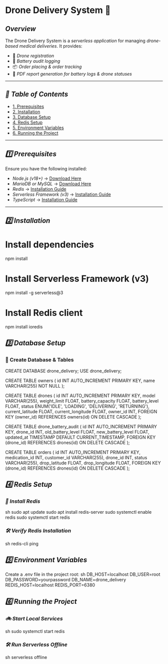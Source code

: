 # Drone Delivery System 🚀

## *Overview*
The Drone Delivery System is a *serverless application* for managing *drone-based medical deliveries*. It provides:
- 🚁 *Drone registration*
- 🔋 *Battery audit logging*
- 📦 *Order placing & order tracking*
- 📜 *PDF report generation for battery logs & drone statuses*

---

## *📌 Table of Contents*
- [1. Prerequisites](#1-prerequisites)
- [2. Installation](#2-installation)
- [3. Database Setup](#3-database-setup-mariadb)
- [4. Redis Setup](#4-redis-setup)
- [5. Environment Variables](#5-environment-variables)
- [6. Running the Project](#6-running-the-project)

---

## *1️⃣ Prerequisites*
Ensure you have the following installed:
- *Node.js (v18+)* → [Download Here](https://nodejs.org/en/)
- *MariaDB or MySQL* → [Download Here](https://mariadb.org/download/)
- *Redis* → [Installation Guide](https://redis.io/docs/getting-started/installation/)
- *Serverless Framework (v3)* → [Installation Guide](https://www.serverless.com/framework/docs/getting-started/)
- *TypeScript* → [Installation Guide](https://www.typescriptlang.org/)

---

## *2️⃣ Installation*

# Install dependencies
npm install

# Install Serverless Framework (v3)
npm install -g serverless@3

# Install Redis client
npm install ioredis


*3️⃣ Database Setup*
--------------------------------

### **🔑 Create Database & Tables**

CREATE DATABASE drone_delivery;
USE drone_delivery;

CREATE TABLE owners (
id INT AUTO_INCREMENT PRIMARY KEY,
name VARCHAR(255) NOT NULL
);

CREATE TABLE drones (
id INT AUTO_INCREMENT PRIMARY KEY,
model VARCHAR(255),
weight_limit FLOAT,
battery_capacity FLOAT,
battery_level FLOAT,
status ENUM('IDLE', 'LOADING', 'DELIVERING', 'RETURNING'),
current_latitude FLOAT,
current_longitude FLOAT,
owner_id INT,
FOREIGN KEY (owner_id) REFERENCES owners(id) ON DELETE CASCADE
);

CREATE TABLE drone_battery_audit (
id INT AUTO_INCREMENT PRIMARY KEY,
drone_id INT,
old_battery_level FLOAT,
new_battery_level FLOAT,
updated_at TIMESTAMP DEFAULT CURRENT_TIMESTAMP,
FOREIGN KEY (drone_id) REFERENCES drones(id) ON DELETE CASCADE
);

CREATE TABLE orders (
id INT AUTO_INCREMENT PRIMARY KEY,
medication_id INT,
customer_id VARCHAR(255),
drone_id INT,
status VARCHAR(255),
drop_latitude FLOAT,
drop_longitude FLOAT,
FOREIGN KEY (drone_id) REFERENCES drones(id) ON DELETE CASCADE
);



*4️⃣ Redis Setup*
-------------------

### *💎 Install Redis*

sh
sudo apt update
sudo apt install redis-server
sudo systemctl enable redis
sudo systemctl start redis


### *🛠️ Verify Redis Installation*

sh
redis-cli ping

*5️⃣ Environment Variables*
-----------------------------

Create a .env file in the project root:
sh
DB_HOST=localhost
DB_USER=root
DB_PASSWORD=yourpassword
DB_NAME=drone_delivery
REDIS_HOST=localhost
REDIS_PORT=6380

*6️⃣ Running the Project*
---------------------------

### *🚲 Start Local Services*

sh
sudo systemctl start redis

### *🛠️ Run Serverless Offline*

sh
serverless offline
